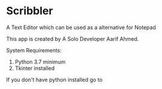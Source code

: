 # Scribbler
A Text Editor which can be used as a alternative for Notepad

This app is created by A Solo Developer Aarif Ahmed.

System Requirements:
1. Python 3.7 minimum
2. Tkinter installed

If you don't have python installed go to 
